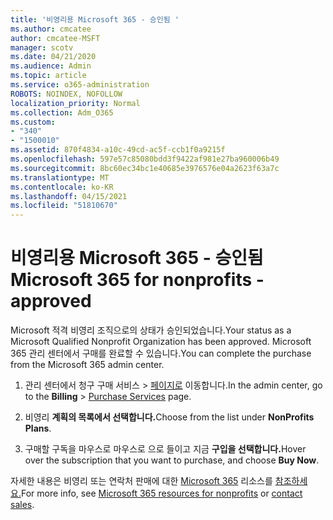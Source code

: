 ```yaml
---
title: '비영리용 Microsoft 365 - 승인됨 '
ms.author: cmcatee
author: cmcatee-MSFT
manager: scotv
ms.date: 04/21/2020
ms.audience: Admin
ms.topic: article
ms.service: o365-administration
ROBOTS: NOINDEX, NOFOLLOW
localization_priority: Normal
ms.collection: Adm_O365
ms.custom:
- "340"
- "1500010"
ms.assetid: 870f4834-a10c-49cd-ac5f-ccb1f0a9215f
ms.openlocfilehash: 597e57c85080bdd3f9422af981e27ba960006b49
ms.sourcegitcommit: 8bc60ec34bc1e40685e3976576e04a2623f63a7c
ms.translationtype: MT
ms.contentlocale: ko-KR
ms.lasthandoff: 04/15/2021
ms.locfileid: "51810670"
---
```

# <a name="microsoft-365-for-nonprofits---approved"></a><span data-ttu-id="cde67-102">비영리용 Microsoft 365 - 승인됨</span><span class="sxs-lookup"><span data-stu-id="cde67-102">Microsoft 365 for nonprofits - approved</span></span>

<span data-ttu-id="cde67-103">Microsoft 적격 비영리 조직으로의 상태가 승인되었습니다.</span><span class="sxs-lookup"><span data-stu-id="cde67-103">Your status as a Microsoft Qualified Nonprofit Organization has been approved.</span></span> <span data-ttu-id="cde67-104">Microsoft 365 관리 센터에서 구매를 완료할 수 있습니다.</span><span class="sxs-lookup"><span data-stu-id="cde67-104">You can complete the purchase from the Microsoft 365 admin center.</span></span>

1. <span data-ttu-id="cde67-105">관리 센터에서 청구 구매  서비스 \> [페이지로](https://go.microsoft.com/fwlink/p/?linkid=868433) 이동합니다.</span><span class="sxs-lookup"><span data-stu-id="cde67-105">In the admin center, go to the **Billing** \> [Purchase Services](https://go.microsoft.com/fwlink/p/?linkid=868433) page.</span></span>

2. <span data-ttu-id="cde67-106">비영리 **계획의 목록에서 선택합니다.**</span><span class="sxs-lookup"><span data-stu-id="cde67-106">Choose from the list under **NonProfits Plans**.</span></span>

3. <span data-ttu-id="cde67-107">구매할 구독을 마우스로 마우스로 으로 들이고 지금 **구입을 선택합니다.**</span><span class="sxs-lookup"><span data-stu-id="cde67-107">Hover over the subscription that you want to purchase, and choose **Buy Now**.</span></span>

<span data-ttu-id="cde67-108">자세한 내용은 비영리 또는 연락처 판매에 대한 [Microsoft 365](https://www.microsoft.com/nonprofits/microsoft-365) 리소스를 [참조하세요.](https://www.microsoft.com/nonprofits/contact-us)</span><span class="sxs-lookup"><span data-stu-id="cde67-108">For more info, see [Microsoft 365 resources for nonprofits](https://www.microsoft.com/nonprofits/microsoft-365) or [contact sales](https://www.microsoft.com/nonprofits/contact-us).</span></span>

